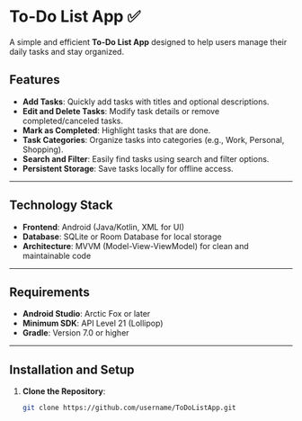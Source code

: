 # To-Do List App ✅

A simple and efficient **To-Do List App** designed to help users manage their daily tasks and stay organized.

## Features
- **Add Tasks**: Quickly add tasks with titles and optional descriptions.
- **Edit and Delete Tasks**: Modify task details or remove completed/canceled tasks.
- **Mark as Completed**: Highlight tasks that are done.
- **Task Categories**: Organize tasks into categories (e.g., Work, Personal, Shopping).
- **Search and Filter**: Easily find tasks using search and filter options.
- **Persistent Storage**: Save tasks locally for offline access.

---

## Technology Stack
- **Frontend**: Android (Java/Kotlin, XML for UI)
- **Database**: SQLite or Room Database for local storage
- **Architecture**: MVVM (Model-View-ViewModel) for clean and maintainable code

---

## Requirements
- **Android Studio**: Arctic Fox or later
- **Minimum SDK**: API Level 21 (Lollipop)
- **Gradle**: Version 7.0 or higher

---

## Installation and Setup

1. **Clone the Repository**:
   ```bash
   git clone https://github.com/username/ToDoListApp.git
